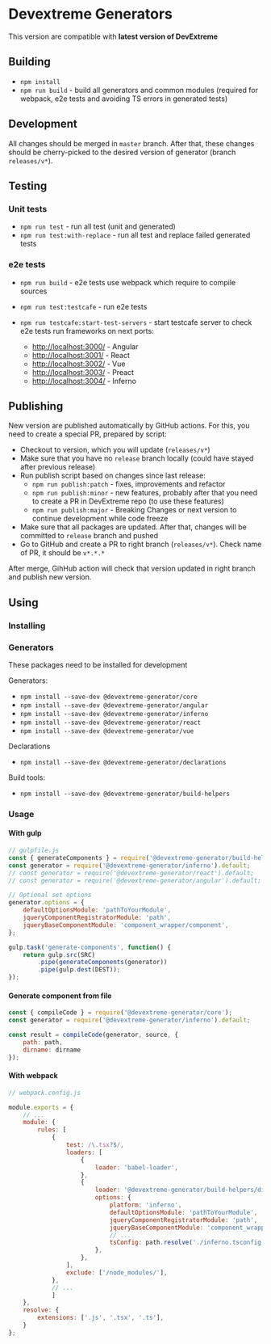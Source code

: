 # Devextreme Generators

This version are compatible with **latest version of DevExtreme**

## Building

- `npm install`
- `npm run build` - build all generators and common modules (required for webpack, e2e tests and avoiding TS errors in generated tests)

## Development

All changes should be merged in `master` branch. After that, these changes should be cherry-picked to the desired version of generator (branch `releases/v*`).

## Testing

### Unit tests

- `npm run test` - run all test (unit and generated)
- `npm run test:with-replace` - run all test and replace failed generated tests

### e2e tests

- `npm run build` - e2e tests use webpack which require to compile sources
- `npm run test:testcafe` - run e2e tests
- `npm run testcafe:start-test-servers` - start testcafe server to check e2e tests run frameworks on next ports:

  - <http://localhost:3000/> - Angular
  - <http://localhost:3001/> - React
  - <http://localhost:3002/> - Vue
  - <http://localhost:3003/> - Preact
  - <http://localhost:3004/> - Inferno

## Publishing

New version are published automatically by GitHub actions. For this, you need to create a special PR, prepared by script:

- Checkout to version, which you will update (`releases/v*`)
- Make sure that you have no `release` branch locally (could have stayed after previous release)
- Run publish script based on changes since last release:
  - `npm run publish:patch` - fixes, improvements and refactor
  - `npm run publish:minor` - new features, probably after that you need to create a PR in DevExtreme repo (to use these features)
  - `npm run publish:major` - Breaking Changes or next version to continue development while code freeze
- Make sure that all packages are updated. After that, changes will be committed to `release` branch and pushed
- Go to GitHub and create a PR to right branch (`releases/v*`). Check name of PR, it should be `v*.*.*`

After merge, GihHub action will check that version updated in right branch and publish new version.

## Using

### Installing

### Generators

These packages need to be installed for development

Generators:

- `npm install --save-dev @devextreme-generator/core`
- `npm install --save-dev @devextreme-generator/angular`
- `npm install --save-dev @devextreme-generator/inferno`
- `npm install --save-dev @devextreme-generator/react`
- `npm install --save-dev @devextreme-generator/vue`

Declarations

- `npm install --save-dev @devextreme-generator/declarations`

Build tools:

- `npm install --save-dev @devextreme-generator/build-helpers`

### Usage

#### With gulp

```js
// gulpfile.js
const { generateComponents } = require('@devextreme-generator/build-helpers');
const generator = require('@devextreme-generator/inferno').default;
// const generator = require('@devextreme-generator/react').default;
// const generator = require('@devextreme-generator/angular').default;

// Optional set options
generator.options = {
    defaultOptionsModule: 'pathToYourModule',
    jqueryComponentRegistratorModule: 'path',
    jqueryBaseComponentModule: 'component_wrapper/component',
};

gulp.task('generate-components', function() {
    return gulp.src(SRC)
        .pipe(generateComponents(generator))
        .pipe(gulp.dest(DEST));
});
```

#### Generate component from file

```javascript
const { compileCode } = require('@devextreme-generator/core');
const generator = require('@devextreme-generator/inferno').default;

const result = compileCode(generator, source, {
    path: path,
    dirname: dirname
});
 ```

#### With webpack

```javascript
// webpack.config.js

module.exports = {
    // ...
    module: {
        rules: [
            {
                test: /\.tsx?$/,
                loaders: [
                    {
                        loader: 'babel-loader',
                    },
                    {
                        loader: '@devextreme-generator/build-helpers/dist/webpack-loader',
                        options: {
                            platform: 'inferno',
                            defaultOptionsModule: 'pathToYourModule',
                            jqueryComponentRegistratorModule: 'path',
                            jqueryBaseComponentModule: 'component_wrapper/component',
                            // ...
                            tsConfig: path.resolve('./inferno.tsconfig.json')
                        },
                    },
                ],
                exclude: ['/node_modules/'],
            },
            // ...
            ]
    },
    resolve: {
        extensions: ['.js', '.tsx', '.ts'],
    }
};

 ```
